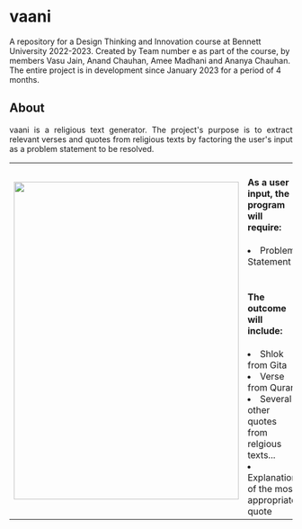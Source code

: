 # vaani <br>
A repository for a Design Thinking and Innovation course at Bennett University 2022-2023. Created by Team number e as part of the course, by members Vasu Jain, Anand Chauhan, Amee Madhani and Ananya Chauhan. The entire project is in development since January 2023 for a period of 4 months.

## About
<p align="justify"> 
vaani is a religious text generator. The project's purpose is to extract relevant verses and quotes from religious texts by factoring the user's input as a problem statement to be resolved. </p>
  
  <table align="center">
  <tr> 
    <td> <p align="center">
  <img height=565 width=400 src="https://user-images.githubusercontent.com/91457798/222340005-66fd1185-76b7-4408-905b-5e1daa114818.jpg">
      </p> </td>
    
  <td> 
  <h4> As a user input, the program will require: </h4>
  <li> Problem Statement </li>
  <br>
  
  <h4> The outcome will include: </h4>
  <li> Shlok from Gita </ul>
  <li> Verse from Quran </ul>
  <li> Several other quotes from relgious texts... </li>
  <li> Explanation of the most appropriate quote </li>
  </td>
  </tr>
  </table>
